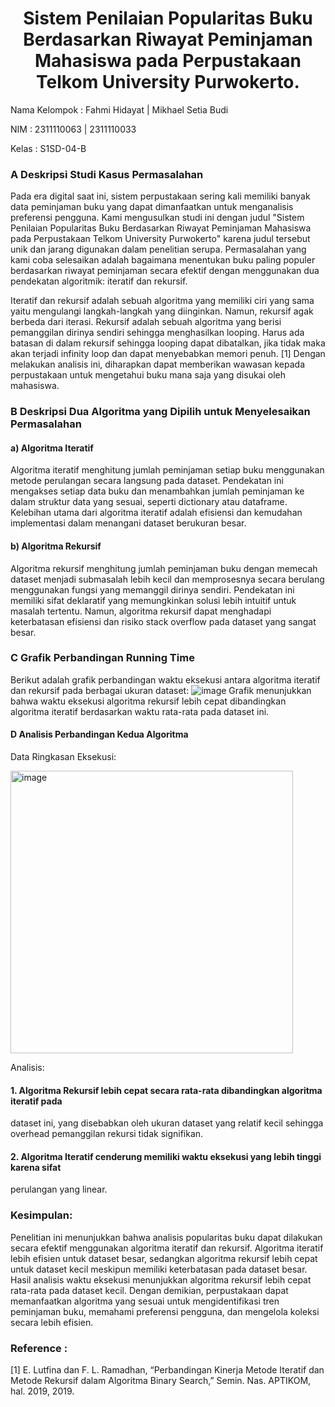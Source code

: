 # <h1 align="center">Sistem Penilaian Popularitas Buku Berdasarkan Riwayat Peminjaman Mahasiswa pada Perpustakaan Telkom University Purwokerto.</h1>
<p align="center">

Nama Kelompok : Fahmi Hidayat | Mikhael Setia Budi
   
NIM      : 2311110063 | 2311110033

Kelas     : S1SD-04-B </p>

### A Deskripsi Studi Kasus Permasalahan 
   Pada era digital saat ini, sistem perpustakaan sering kali memiliki banyak data 
peminjaman buku yang dapat dimanfaatkan untuk menganalisis preferensi pengguna. Kami 
mengusulkan studi ini dengan judul "Sistem Penilaian Popularitas Buku Berdasarkan 
Riwayat Peminjaman Mahasiswa pada Perpustakaan Telkom University Purwokerto" 
karena judul tersebut unik dan jarang digunakan dalam penelitian serupa. Permasalahan 
yang kami coba selesaikan adalah bagaimana menentukan buku paling populer berdasarkan 
riwayat peminjaman secara efektif dengan menggunakan dua pendekatan algoritmik: 
iteratif dan rekursif. 

   Iteratif dan rekursif adalah sebuah algoritma yang memiliki ciri yang sama yaitu 
mengulangi langkah-langkah yang diinginkan. Namun, rekursif agak berbeda dari iterasi. 
Rekursif adalah sebuah algoritma yang berisi pemanggilan dirinya sendiri sehingga 
menghasilkan looping. Harus ada batasan di dalam rekursif sehingga looping dapat 
dibatalkan, jika tidak maka akan terjadi infinity loop dan dapat menyebabkan memori 
penuh. [1] Dengan melakukan analisis ini, diharapkan dapat memberikan wawasan kepada 
perpustakaan untuk mengetahui buku mana saja yang disukai oleh mahasiswa. 

### B Deskripsi Dua Algoritma yang Dipilih untuk Menyelesaikan Permasalahan 
#### a) Algoritma Iteratif 
Algoritma iteratif menghitung jumlah peminjaman setiap buku menggunakan 
metode perulangan secara langsung pada dataset. Pendekatan ini mengakses 
setiap data buku dan menambahkan jumlah peminjaman ke dalam struktur data 
yang sesuai, seperti dictionary atau dataframe. Kelebihan utama dari algoritma 
iteratif adalah efisiensi dan kemudahan implementasi dalam menangani dataset 
berukuran besar. 
#### b) Algoritma Rekursif 
Algoritma rekursif menghitung jumlah peminjaman buku dengan memecah 
dataset menjadi submasalah lebih kecil dan memprosesnya secara berulang 
menggunakan fungsi yang memanggil dirinya sendiri. Pendekatan ini memiliki 
sifat deklaratif yang memungkinkan solusi lebih intuitif untuk masalah tertentu. 
Namun, algoritma rekursif dapat menghadapi keterbatasan efisiensi dan risiko 
stack overflow pada dataset yang sangat besar.

### C Grafik Perbandingan Running Time 
Berikut adalah grafik perbandingan waktu eksekusi antara algoritma iteratif dan rekursif pada 
berbagai ukuran dataset:
![image](https://github.com/user-attachments/assets/b8c02ea1-11e1-4061-a33e-5ccde85bbfbe)
Grafik menunjukkan bahwa waktu eksekusi algoritma rekursif lebih cepat dibandingkan 
algoritma iteratif berdasarkan waktu rata-rata pada dataset ini. 

#### D Analisis Perbandingan Kedua Algoritma 
Data Ringkasan Eksekusi: 

<img width="452" alt="image" src="https://github.com/user-attachments/assets/de37bf64-0b4c-47d9-a7da-e5d295eda035" />

Analisis: 

#### 1. Algoritma Rekursif lebih cepat secara rata-rata dibandingkan algoritma iteratif pada 
dataset ini, yang disebabkan oleh ukuran dataset yang relatif kecil sehingga overhead 
pemanggilan rekursi tidak signifikan. 
#### 2. Algoritma Iteratif cenderung memiliki waktu eksekusi yang lebih tinggi karena sifat 
perulangan yang linear. 

### Kesimpulan: 
Penelitian ini menunjukkan bahwa analisis popularitas buku dapat dilakukan secara efektif 
menggunakan algoritma iteratif dan rekursif. Algoritma iteratif lebih efisien untuk dataset 
besar, sedangkan algoritma rekursif lebih cepat untuk dataset kecil meskipun memiliki 
keterbatasan pada dataset besar. Hasil analisis waktu eksekusi menunjukkan algoritma rekursif 
lebih cepat rata-rata pada dataset kecil. Dengan demikian, perpustakaan dapat memanfaatkan 
algoritma yang sesuai untuk mengidentifikasi tren peminjaman buku, memahami preferensi 
pengguna, dan mengelola koleksi secara lebih efisien. 
### Reference : 
[1] E. Lutfina dan F. L. Ramadhan, “Perbandingan Kinerja Metode Iteratif dan Metode 
Rekursif dalam Algoritma Binary Search,” Semin. Nas. APTIKOM, hal. 2019, 2019.
